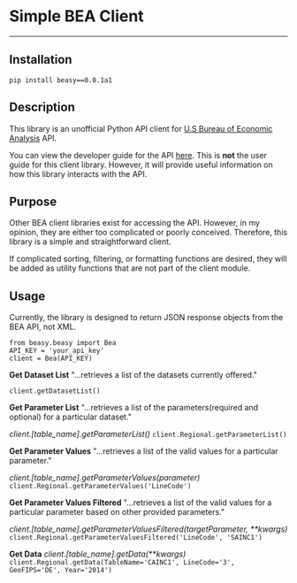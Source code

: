 # Simple BEA Client

------------

## Installation

`pip install beasy==0.0.1a1`

## Description

This library is an unofficial Python API client for [U.S Bureau of Economic Analysis](https://www.bea.gov/ "U.S Bureau of Economic Analysis") API.

You can view the developer guide for the API [here](https://apps.bea.gov/api/_pdf/bea_web_service_api_user_guide.pdf "here"). This is **not** the user guide for this client library. However, it will provide useful information on how this library interacts with the API.

## Purpose

Other BEA client libraries exist for accessing the API. However, in my opinion, they are either too complicated or poorly conceived. Therefore, this library is a simple and straightforward client.

If complicated sorting, filtering, or formatting functions are desired, they will be added as utility functions that are not part of the client module.

## Usage

Currently, the library is designed to return JSON response objects from the BEA API, not XML.

````
from beasy.beasy import Bea
API_KEY = 'your_api_key'
client = Bea(API_KEY)
````

**Get Dataset List**
"...retrieves a list of the datasets currently offered."

`client.getDatasetList()`

**Get Parameter List**
"...retrieves a list of the parameters(required and optional) for a particular dataset."

*client.[table_name].getParameterList()*
`client.Regional.getParameterList()`

**Get Parameter Values**
"...retrieves a list of the valid values for a particular parameter."

*client.[table_name].getParameterValues(parameter)*
`client.Regional.getParameterValues('LineCode')`

**Get Parameter Values Filtered**
"...retrieves a list of the valid values for a particular parameter based on other provided parameters."

*client.[table_name].getParameterValuesFiltered(targetParameter, \*\*kwargs)*
`client.Regional.getParameterValuesFiltered('LineCode', 'SAINC1')`


**Get Data**
*client.[table_name].getData(\*\*kwargs)*
`client.Regional.getData(TableName='CAINC1',
    LineCode='3',
    GeoFIPS='DE',
    Year='2014')`